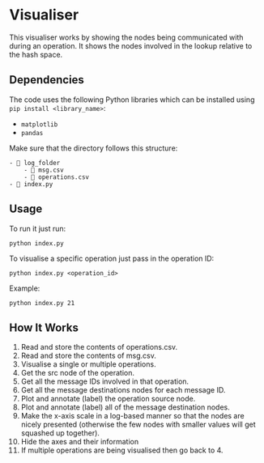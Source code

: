 # Visualiser

This visualiser works by showing the nodes being communicated with during an operation. It shows the nodes involved in the lookup relative to the hash space.

## Dependencies
The code uses the following Python libraries which can be installed using `pip install <library_name>`:

- `matplotlib`
- `pandas`

Make sure that the directory follows this structure:
```
- 📂 log_folder
    - 📃 msg.csv
    - 📃 operations.csv
- 📃 index.py
```

## Usage

To run it just run:
```
python index.py
```

To visualise a specific operation just pass in the operation ID:
```
python index.py <operation_id>
```
Example:
```
python index.py 21
```

## How It Works
1. Read and store the contents of operations.csv.
2. Read and store the contents of msg.csv.
3. Visualise a single or multiple operations.
4. Get the src node of the operation.
5. Get all the message IDs involved in that operation.
6. Get all the message destinations nodes for each message ID.
7. Plot and annotate (label) the operation source node.
8. Plot and annotate (label) all of the message destination nodes.
9. Make the x-axis scale in a log-based manner so that the nodes are nicely presented (otherwise the few nodes with smaller values will get squashed up together).
10. Hide the axes and their information
11. If multiple operations are being visualised then go back to 4.